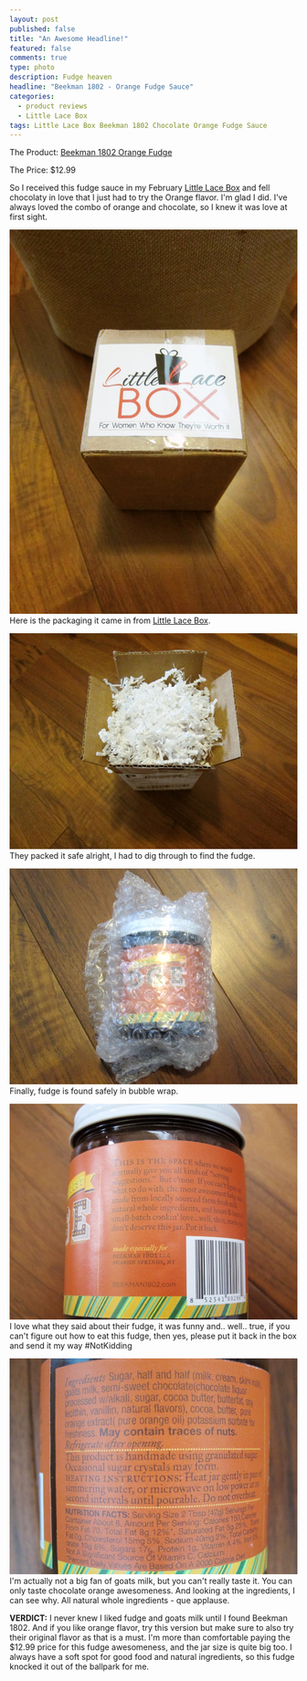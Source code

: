 ```yaml
---
layout: post
published: false
title: "An Awesome Headline!"
featured: false
comments: true
type: photo
description: Fudge heaven
headline: "Beekman 1802 - Orange Fudge Sauce"
categories: 
  - product reviews
  - Little Lace Box
tags: Little Lace Box Beekman 1802 Chocolate Orange Fudge Sauce
---
```


The Product: [Beekman 1802 Orange Fudge](http://www.littlelacebox.com/products/beekman-1802-goat-milk-hot-fudge-sauce)

The Price: $12.99

So I received this fudge sauce in my February [Little Lace Box](http://r.sloyalty.com/r/ue3kAv4uhyMM) and fell chocolaty in love that I just had to try the Orange flavor. I'm glad I did. I've always loved the combo of orange and chocolate, so I knew it was love at first sight.

![BeekmanOrangeFudgeBox.jpg](/images/BeekmanOrangeFudgeBox.jpg)
Here is the packaging it came in from [Little Lace Box](http://r.sloyalty.com/r/ue3kAv4uhyMM).


![BeekmanOrangeFudgeOpenBox.jpg](/images/BeekmanOrangeFudgeOpenBox.jpg)
They packed it safe alright, I had to dig through to find the fudge.


![BeekmanOrangeFudgeOpenBox.jpg](/images/BeekmanOrangeFudgePackaging.jpg)
Finally, fudge is found safely in bubble wrap.


![BeekmanOrangeFudgeOpenBox.jpg](/images/BeekmanOrangeFudgeBack.jpg)
I love what they said about their fudge, it was funny and.. well.. true, if you can't figure out how to eat this fudge, then yes, please put it back in the box and send it my way #NotKidding


![BeekmanOrangeFudgeOpenBox.jpg](/images/BeekmanOrangeFudgeIngredients.jpg)
I'm actually not a big fan of goats milk, but you can't really taste it. You can only taste chocolate orange awesomeness. And looking at the ingredients, I can see why. All natural whole ingredients - que applause.

**VERDICT:** I never knew I liked fudge and goats milk until I found Beekman 1802. And if you like orange flavor, try this version but make sure to also try their original flavor as that is a must. I'm more than comfortable paying the $12.99 price for this fudge awesomeness, and the jar size is quite big too. I always have a soft spot for good food and natural ingredients, so this fudge knocked it out of the ballpark for me.